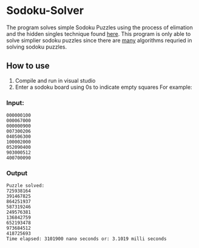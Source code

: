 # Sodoku-Solver
The program solves simple Sodoku Puzzles using the process of elimation and the hidden singles technique found 
[here](http://hodoku.sourceforge.net/en/tech_singles.php#h1). 
This program is only able to solve simplier sodoku puzzles since there are [many](https://www.kristanix.com/sudokuepic/sudoku-solving-techniques.php) algorithms requried in solving sodoku puzzles.

## How to use
1. Compile and run in visual studio
2. Enter a sodoku board using 0s to indicate empty squares
For example: 

### Input: 
```
000000100
000067000
000000900
007300206
040506300
100002000
052090400
903000512
400700090
```

### Output
```
Puzzle solved:
725938164
391467825
864251937
587319246
249576381
136842759
652193478
973684512
418725693
Time elapsed: 3101900 nano seconds or: 3.1019 milli seconds
```
